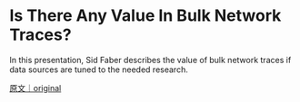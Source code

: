
# Is There Any Value In Bulk Network Traces?

In this presentation, Sid Faber describes the value of bulk network traces if data sources are tuned to the needed research.

[原文｜original](https://insights.sei.cmu.edu/library/is-there-any-value-in-bulk-network-traces/)
        